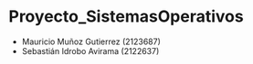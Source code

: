 # Proyecto_SistemasOperativos

- Mauricio Muñoz Gutierrez (2123687)
- Sebastián Idrobo Avirama (2122637)
